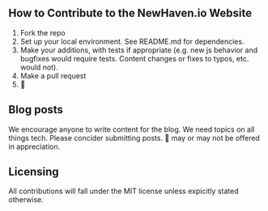 ## How to Contribute to the NewHaven.io Website

1. Fork the repo
2. Set up your local environment. See README.md for dependencies.
3. Make your additions, with tests if appropriate (e.g. new js behavior and bugfixes would require tests. Content changes or fixes to typos, etc. would not).
4. Make a pull request
5. :cake:

## Blog posts

We encourage anyone to write content for the blog. We need topics on all things tech. Please concider submitting posts. :cake: may or may not be offered in appreciation.

## Licensing

All contributions will fall under the MIT license unless expicitly stated otherwise.
